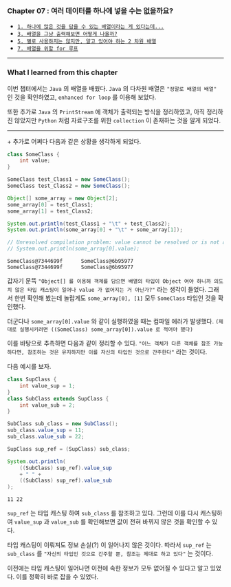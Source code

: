 
### Chapter 07 : 여러 데이터를 하나에 넣을 수는 없을까요?

- [`1. 하나에 많은 것을 담을 수 있는 배열이라는 게 있다는데...`](./section_01_03.md)
- [`3. 배열을 그냥 출력해보면 어떻게 나올까?`](./section_01_03.md)
- [`5. 별로 사용하지는 않지만, 알고 있어야 하는 2 차원 배열`](./section_05_07.md)
- [`7. 배열을 위할 for 루프`](./section_05_07.md)

---

### What I learned from this chapter

이번 챕터에서는 `Java` 의 배열을 배웠다. `Java` 의 다차원 배열은 `"정말로 배열의 배열"` 인 것을 확인하였고, `enhanced for loop` 를 이용해 보았다.

또한 추가로 `Java` 의 `PrintStream` 에 객체가 출력되는 방식을 정리하였고, 아직 정리하진 않았지만 `Python` 처럼 자료구조를 위한 `collection` 이 존재하는 것을 알게 되었다.

---

\+ 추가로 어쩌다 다음과 같은 상황을 생각하게 되었다.

```java
class SomeClass {
    int value;
}

SomeClass test_Class1 = new SomeClass();
SomeClass test_Class2 = new SomeClass();

Object[] some_array = new Object[2];
some_array[0] = test_Class1;
some_array[1] = test_Class2;

System.out.println(test_Class1 + "\t" + test_Class2);
System.out.println(some_array[0] + "\t" + some_array[1]);

// Unresolved compilation problem: value cannot be resolved or is not a field
// System.out.println(some_array[0].value);
```
```
SomeClass@7344699f      SomeClass@6b95977
SomeClass@7344699f      SomeClass@6b95977
```

갑자기 문뜩 `"Object[] 를 이용해 객체를 담으면 배열의 타입이 Object 여야 하니까 의도치 않은 타입 캐스팅이 일어나 value 가 없어지는 거 아닌가?"` 라는 생각이 들었다. 그래서 한번 확인해 봤는데 놀랍게도 `some_array[0], [1]` 모두 `SomeClass` 타입인 것을 확인했다.

더군다나 `some_array[0].value` 와 같이 실행하였을 때는 컴파일 에러가 발생했다. `(제대로 실행시키려면 ((SomeClass) some_array[0]).value 로 적어야 했다)`

이를 바탕으로 추측하면 다음과 같이 정리할 수 있다.
`"어느 객체가 다른 객체를 참조 가능하다면, 참조하는 것은 유지하지만 이를 자신의 타입인 것으로 간주한다"` 라는 것이다.

다음 예시를 보자.

```java
class SupClass {
    int value_sup = 1;
}
class SubClass extends SupClass {
    int value_sub = 2;
}

SubClass sub_class = new SubClass();
sub_class.value_sup = 11;
sub_class.value_sub = 22;

SupClass sup_ref = (SupClass) sub_class;

System.out.println(
    ((SubClass) sup_ref).value_sup 
    + " " + 
    ((SubClass) sup_ref).value_sub
);
```
```
11 22
```

`sup_ref` 는 타입 캐스팅 하여 `sub_class` 를 참조하고 있다. 그런데 이를 다시 캐스팅하여 `value_sup` 과 `value_sub` 를 확인해보면 값이 전혀 바뀌지 않은 것을 확인할 수 있다.

타입 캐스팅이 이뤄져도 정보 손실(?) 이 일어나지 않은 것이다. 따라서 `sup_ref` 는 `sub_class` 를 `"자신의 타입인 것으로 간주할 뿐, 참조는 제대로 하고 있다"` 는 것이다.

이전에는 타입 캐스팅이 일어나면 이전에 속한 정보가 모두 없어질 수 있다고 알고 있었다. 이를 정확히 바로 잡을 수 있었다.
